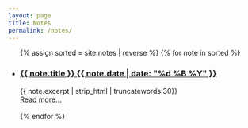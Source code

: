 ```yaml
---
layout: page
title: Notes
permalink: /notes/
---
```



<ul class="list-posts">
    {% assign sorted = site.notes | reverse %}
    {% for note in sorted %}
        <li class="post-teaser">
            <a href="{{ note.url | prepend: site.baseurl }}">
                <h3 class="post-teaser__title">
                    {{ note.title }}
                     <span class="post-teaser__date">{{ note.date | date: "%d %B %Y" }}</span>
                </h3>
                </a>
                 <span class="post-teaser__subtitle">
                    {{ note.excerpt | strip_html | truncatewords:30}}<br>
                    <a href="{{ note.url }}" class="readmore">Read more...</a><br><br>
                 </span>
        </li>
    {% endfor %}
</ul>
